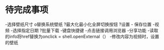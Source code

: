 # 待完成事项

-选择壁纸尺寸
o替换系统壁纸
?最大化最小化全屏切换按钮
?设置 - 保存位置
-视频
-选择指定日期
?批量下载
-键盘快捷键
-点击链接调用浏览器
-分享功能
-读取的info将href替换为onclick = shell.openExternal（）
-修改内容为视频时，设置的壁纸